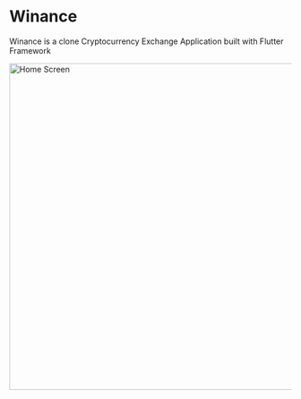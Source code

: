# Winance

Winance is a clone Cryptocurrency Exchange Application built with Flutter Framework

<img width="584" alt="Home Screen" src="https://github.com/user-attachments/assets/5c68c015-0e44-411d-a2a6-15b9638b66e4" />



